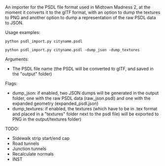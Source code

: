 An importer for the PSDL file format used in Midtown Madness 2, at the moment it converts it to the glTF format, with an option to dump the textures to PNG and another option to dump a representation of the raw PSDL data to JSON.

Usage examples:
```
python psdl_import.py cityname.psdl
```
```
python psdl_import.py cityname.psdl -dump_json -dump_textures
```

Arguments:
- The PSDL file name (the PSDL will be converted to glTF, and saved in the "output" folder)

Flags:
- dump_json: if enabled, two JSON dumps will be generated in the output folder, one with the raw PSDL data (raw_json.psdl) and one with the expanded geometry (expanded_psdl.json)
- dump_textures: if enabled, the textures (which have to be in .tex format and placed in a "textures" folder next to the psdl file) will be exported to PNG in the output/textures folder)

TODO:
- Sidewalk strip start/end cap
- Road tunnels
- Junction tunnels
- Recalculate normals
- INST
